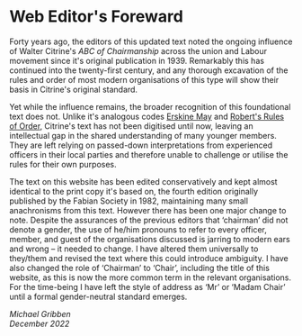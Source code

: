 # Web Editor's Foreward

Forty years ago, the editors of this updated text noted the ongoing influence of Walter Citrine's *ABC of Chairmanship* across the union and Labour movement since it's original publication in 1939. Remarkably this has continued into the twenty-first century, and any thorough excavation of the rules and order of most modern organisations of this type will show their basis in Citrine's original standard.

Yet while the influence remains, the broader recognition of this foundational text does not. Unlike it's analogous codes [Erskine May](https://erskinemay.parliament.uk/) and [Robert's Rules of Order](http://www.rulesonline.com), Citrine's text has not been digitised until now, leaving an intellectual gap in the shared understanding of many younger members. They are left relying on passed-down interpretations from experienced officers in their local parties and therefore unable to challenge or utilise the rules for their own purposes.

The text on this website has been edited conservatively and kept almost identical to the print copy it's based on, the fourth edition originally published by the Fabian Society in 1982, maintaining many small anachronisms from this text. However there has been one major change to note. Despite the assurances of the previous editors that ‘chairman’ did not denote a gender, the use of he/him pronouns to refer to every officer, member, and guest of the organisations discussed is jarring to modern ears and wrong – it needed to change. I have altered them universally to they/them and revised the text where this could introduce ambiguity. I have also changed the role of ‘Chairman’ to ‘Chair’, including the title of this website, as this is now the more common term in the relevant organisations. For the time-being I have left the style of address as ‘Mr’ or ‘Madam Chair’ until a formal gender-neutral standard emerges.

*Michael Gribben*  
*December 2022*